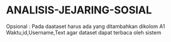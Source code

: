 # ANALISIS-JEJARING-SOSIAL
Opsional : 
Pada daataset harus ada yang ditambahkan dikolom A1 Waktu,id,Username,Text agar dataset dapat terbaca oleh sistem
